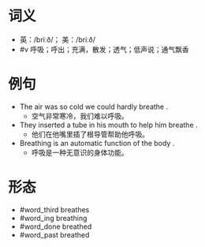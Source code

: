 # 词义
- 英：/briːð/； 美：/briːð/
- #v 呼吸；呼出；充满，散发；透气；低声说；通气飘香
# 例句
- The air was so cold we could hardly breathe .
	- 空气非常寒冷，我们难以呼吸。
- They inserted a tube in his mouth to help him breathe .
	- 他们在他嘴里插了根导管帮助他呼吸。
- Breathing is an automatic function of the body .
	- 呼吸是一种无意识的身体功能。
# 形态
- #word_third breathes
- #word_ing breathing
- #word_done breathed
- #word_past breathed
